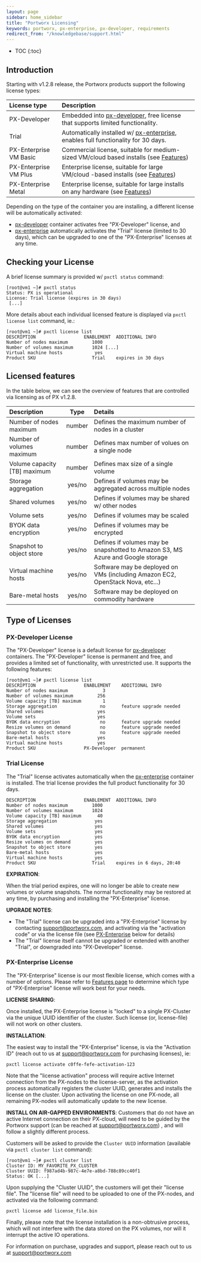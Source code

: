 ```yaml
---
layout: page
sidebar: home_sidebar
title: "Portworx Licensing"
keywords: portworx, px-enterprise, px-developer, requirements
redirect_from: "/knowledgebase/support.html"
---
```


* TOC
{:toc}

## Introduction

Starting with v1.2.8 release, the Portworx products support the following license types:

|      License type      |  Description
|:-----------------------|:-------------------------------------------------------------------------------------------------------------------------------
| PX-Developer           | Embedded into [px-developer](/getting-started/px-developer.html), free license that supports limited functionality.
| Trial                  | Automatically installed w/ [px-enterprise](/getting-started/px-enterprise.html), enables full functionality for 30 days.
| PX-Enterprise VM Basic | Commercial license, suitable for medium-sized VM/cloud based installs (see [Features](https://portworx.com/products/features/))
| PX-Enterprise VM Plus  | Enterprise license, suitable for large VM/cloud -based installs (see [Features](https://portworx.com/products/features/))
| PX-Enterprise Metal    | Enterprise license, suitable for large installs on any hardware (see [Features](https://portworx.com/products/features/))


Depending on the type of the container you are installing, a different license will be automatically activated:

* [px-developer](/getting-started/px-developer.html) container activates free "PX-Developer" license, and
* [px-enterprise](/getting-started/px-enterprise.html) automatically
activates the "Trial" license (limited to 30 days), which can be upgraded to one of the "PX-Enterprise" licenses at any time.


## Checking your License

A brief license summary is provided w/ `pxctl status` command:

```
[root@vm1 ~]# pxctl status
Status: PX is operational
License: Trial license (expires in 30 days)
 [...]
```

More details about each individual licensed feature is displayed via `pxctl license list` command, ie.:

```
[root@vm1 ~]# pxctl license list
DESCRIPTION                  ENABLEMENT  ADDITIONAL INFO
Number of nodes maximum         1000
Number of volumes maximum       1024 [...]
Virtual machine hosts            yes
Product SKU                     Trial    expires in 30 days
```

## Licensed features

In the table below, we can see the overview of features that are controlled via licensing as of PX v1.2.8.

|       Description            |  Type  | Details
|:-----------------------------|:------:|:------------------------------------------------------------------------------------
| Number of nodes maximum      | number | Defines the maximum number of nodes in a cluster
| Number of volumes maximum    | number | Defines max number of volues on a single node
| Volume capacity [TB] maximum | number | Defines max size of a single volume
| Storage aggregation          | yes/no | Defines if volumes may be aggregated across multiple nodes
| Shared volumes               | yes/no | Defines if volumes may be shared w/ other nodes
| Volume sets                  | yes/no | Defines if volumes may be scaled
| BYOK data encryption         | yes/no | Defines if volumes may be encrypted
| Snapshot to object store     | yes/no | Defines if volumes may be snapshotted to Amazon S3, MS Azure and Google storage
| Virtual machine hosts        | yes/no | Software may be deployed on VMs (including Amazon EC2, OpenStack Nova, etc...)
| Bare-metal hosts             | yes/no | Software may be deployed on commodity hardware


## Type of Licenses

### PX-Developer License

The "PX-Developer" license is a default license for [px-developer](/getting-started/px-developer.html) containers.
The "PX-Developer" license is permanent and free, and provides a limited set of functionality, with unrestricted use.
It supports the following features:

```
[root@vm1 ~]# pxctl license list
DESCRIPTION                  ENABLEMENT    ADDITIONAL INFO
Number of nodes maximum             3
Number of volumes maximum         256
Volume capacity [TB] maximum        1
Storage aggregation                no      feature upgrade needed
Shared volumes                    yes
Volume sets                       yes
BYOK data encryption               no      feature upgrade needed
Resize volumes on demand           no      feature upgrade needed
Snapshot to object store           no      feature upgrade needed
Bare-metal hosts                  yes
Virtual machine hosts             yes
Product SKU                  PX-Developer  permanent
```


### Trial License

The "Trial" license activates automatically when the [px-enterprise](/getting-started/px-enterprise.html) container is installed.
The trial license provides the full product functionality for 30 days.

```
DESCRIPTION                  ENABLEMENT  ADDITIONAL INFO
Number of nodes maximum         1000
Number of volumes maximum       1024
Volume capacity [TB] maximum      40
Storage aggregation              yes
Shared volumes                   yes
Volume sets                      yes
BYOK data encryption             yes
Resize volumes on demand         yes
Snapshot to object store         yes
Bare-metal hosts                 yes
Virtual machine hosts            yes
Product SKU                     Trial    expires in 6 days, 20:40
```


**EXPIRATION**:

When the trial period expires, one will no longer be able to create new volumes or volume snapshots.
The normal functionality may be restored at any time, by purchasing and installing the "PX-Enterprise" license.

**UPGRADE NOTES**:

* The "Trial" license can be upgraded into a "PX-Enterprise" license by contacting
support@portworx.com, and activating via the "activation code" or via the
license file (see [PX-Enterprise](#px-enterprise-license) below for details)
* The "Trial" license itself cannot be upgraded or extended with another "Trial", or downgraded into "PX-Developer" license.


### PX-Enterprise License

The "PX-Enterprise" license is our most flexible license, which comes with a number of options.
Please refer to [Features page](https://portworx.com/products/features/) to
determine which type of "PX-Enterprise" license will work best for your needs.

**LICENSE SHARING**:

Once installed, the PX-Enterprise license is "locked" to a single PX-Cluster via the unique UUID identifier of the cluster.
Such license (or, license-file) will not work on other clusters.


**INSTALLATION**:

The easiest way to install the "PX-Enterprise" license, is via the
 "Activation ID" (reach out to us at support@portworx.com for purchasing licenses), ie:

```
pxctl license activate c0ffe-fefe-activation-123
```

Note that the "license activation" process will require active Internet connection from the PX-nodes to the license-server,
as the activation process automatically registers the cluster UUID, generates and installs the license on the cluster.
Upon activating the license on one PX-node, all remaining PX-nodes will automatically update to the new license.



**INSTALL ON AIR-GAPPED ENVIRONMENTS**: Customers that do not have an active Internet connection on their PX-cloud, will need to be guided by the Portworx support (can be reached at support@portworx.com) , and will follow a slightly different process.

Customers will be asked to provide the `Cluster UUID` information (available via `pxctl cluster list` command):

```
[root@vm1 ~]# pxctl cluster list
Cluster ID: MY_FAVORITE_PX_CLUSTER
Cluster UUID: f987ad4b-987c-4e7e-a8bd-788c89cc40f1
Status: OK [...]
```

Upon supplying the "Cluster UUID", the customers will get their "license file".
The "license file" will need to be uploaded to one of the PX-nodes, and activated via the following command:

```
pxctl license add license_file.bin
```

Finally, please note that the license installation is a non-obtrusive process, which will not interfere with the data stored
on the PX volumes, nor will it interrupt the active IO operations.

For information on purchase, upgrades and support, please reach out to us at support@portworx.com
